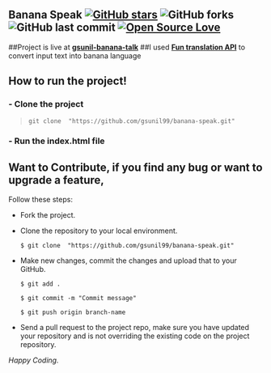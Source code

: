 ## Banana Speak [![GitHub stars](https://img.shields.io/github/stars/gsunil99/banana-speak?style=social)](https://github.com/login?return_to=%2Fgsunil99%banana-speak) ![GitHub forks](https://img.shields.io/github/forks/gsunil99/banana-speak?style=social) ![GitHub last commit](https://img.shields.io/github/last-commit/gsunil99/banana-speak) [![Open Source Love](https://badges.frapsoft.com/os/v2/open-source.svg?v=103)](https://github.com/gsunil99/banana-speak)

##Project is live at [**gsunil-banana-talk**](https://gsunil-banana-talk.netlify.app/)
##I used [**Fun translation API**](https://funtranslations.com/) to convert input text into banana language
## How to run the project!
### - Clone the project
> ``` git clone  "https://github.com/gsunil99/banana-speak.git" ```
### - Run the index.html file

 ## Want to Contribute, if you find any bug or want to upgrade a feature,
Follow these steps:
- Fork the project.
- Clone the repository to your local environment.

    ```$ git clone  "https://github.com/gsunil99/banana-speak.git" ```
    
- Make new changes, commit the changes and upload that to your GitHub.

    `$ git add .`
    
    `$ git commit -m "Commit message" `
    
    `$ git push origin branch-name`
    
- Send a pull request to the project repo, make sure you have updated your repository and is not overriding the existing code on the project repository.

_Happy Coding._
